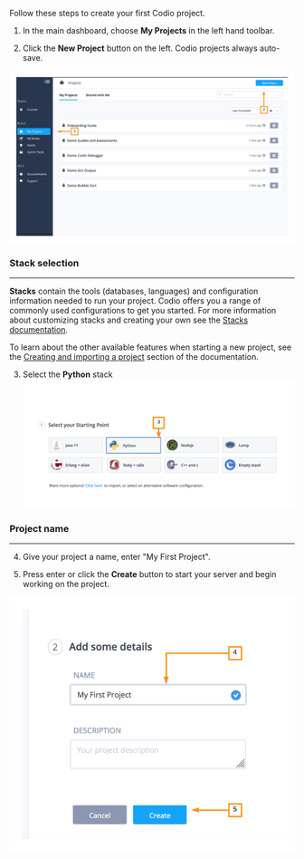 Follow these steps to create your first Codio project. 

1. In the main dashboard, choose **My Projects** in the left hand toolbar. 

2. Click the **New Project** button on the left. Codio projects always auto-save.

![.guides/img/newProject](.guides/img/newProject.png)



### Stack selection
---
**Stacks** contain the tools (databases, languages) and configuration information needed to run your project. Codio offers you a range of commonly used configurations to get you started. For more information about customizing stacks and creating your own see the [Stacks documentation](https://docs.codio.com/develop/develop/stacks/using-stacks.html#id1).


To learn about the other available features when starting a new project, see the [Creating and importing a project](https://docs.codio.com/develop/develop/projects/create-import-project.html#create-import-project) section of the documentation.

3. Select the **Python** stack
![.guides/img/startPython](.guides/img/startPython.png)


### Project name
---
4. Give your project a name, enter "My First Project".

5. Press enter or click the **Create** button to start your server and begin working on the project.

![](.guides/img/nameProject.png)

